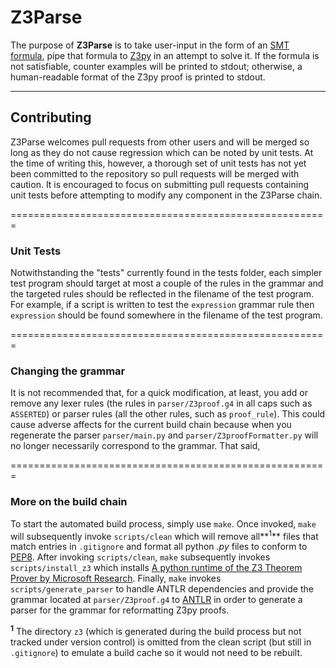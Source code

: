 # Z3Parse

The purpose of **Z3Parse** is to take user-input in the form of an [SMT formula](en.wikipedia.org/wiki/Satisfiability_modulo_theories), pipe that formula to [Z3py](https://github.com/z3prover/z3/wiki) in an attempt to solve it. If the formula is not satisfiable, counter examples will be printed to stdout; otherwise, a human-readable format of the Z3py proof is printed to stdout.

----------------------------

## Contributing 

Z3Parse welcomes pull requests from other users and will be merged so long as they do not cause regression which can be noted by unit tests. At the time of writing this, however, a thorough set of unit tests has not yet been committed to the repository so pull requests will be merged with caution. It is encouraged to focus on submitting pull requests containing unit tests before attempting to modify any component in the Z3Parse chain.

=======================================================

### Unit Tests

Notwithstanding the "tests" currently found in the tests folder, each simpler test program should target at most a couple of the rules in the grammar and the targeted rules should be reflected in the filename of the test program. For example, if a script is written to test the `expression` grammar rule then `expression` should be found somewhere in the filename of the test program.

=======================================================

### Changing the grammar

It is not recommended that, for a quick modification, at least, you add or remove any lexer rules (the rules in `parser/Z3proof.g4` in all caps such as `ASSERTED`) or parser rules (all the other rules, such as `proof_rule`). This could cause adverse affects for the current build chain because when you regenerate the parser `parser/main.py` and `parser/Z3proofFormatter.py` will no longer necessarily correspond to the grammar. That said, 

=======================================================

### More on the build chain
To start the automated build process, simply use `make`. Once invoked, `make` will subsequently invoke `scripts/clean` which will remove all**<sup>1</sup>** files that match entries in `.gitignore` and format all python *.py* files to conform to [PEP8](https://www.python.org/dev/peps/pep-0008/). After invoking `scripts/clean`, `make` subsequently invokes `scripts/install_z3` which installs [A python runtime of the Z3 Theorem Prover by Microsoft Research](https://github.com/z3prover/z3). Finally, `make` invokes `scripts/generate_parser` to handle ANTLR dependencies and provide the grammar located at `parser/Z3proof.g4` to [ANTLR](https://github.com/antlr/antlr4) in order to generate a parser for the grammar for reformatting Z3py proofs.

**<sup>1</sup>** The directory `z3` (which is generated during the build process but not tracked under version control) is omitted from the clean script (but still in `.gitignore`) to emulate a build cache so it would not need to be rebuilt. 
